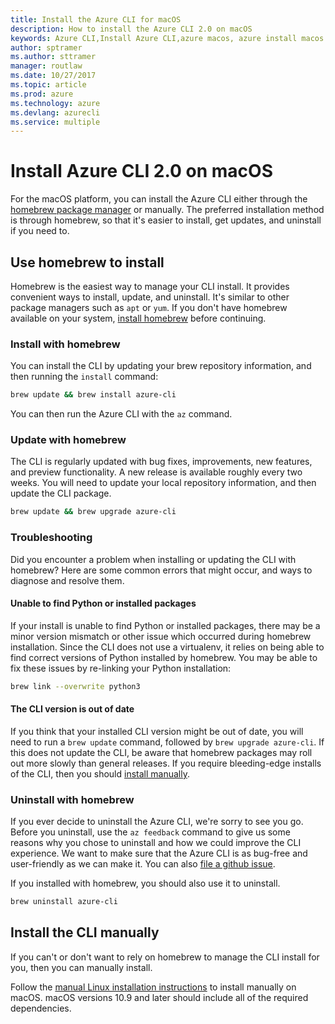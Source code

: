```yaml
---
title: Install the Azure CLI for macOS
description: How to install the Azure CLI 2.0 on macOS
keywords: Azure CLI,Install Azure CLI,azure macos, azure install macos
author: sptramer
ms.author: sttramer
manager: routlaw
ms.date: 10/27/2017
ms.topic: article
ms.prod: azure
ms.technology: azure
ms.devlang: azurecli
ms.service: multiple
---
```


# Install Azure CLI 2.0 on macOS

For the macOS platform, you can install the Azure CLI either through the [homebrew package manager](http://brew.sh) or manually. The preferred installation method is through
homebrew, so that it's easier to install, get updates, and uninstall if you need to.

## Use homebrew to install

Homebrew is the easiest way to manage your CLI install. It provides convenient ways to install, update, and uninstall. It's similar to other package managers such as `apt` or `yum`.
If you don't have homebrew available on your system, [install homebrew](https://docs.brew.sh/Installation.html) before continuing.

### Install with homebrew

You can install the CLI by updating your brew repository information, and then running the `install` command:

```bash
brew update && brew install azure-cli
```

You can then run the Azure CLI with the `az` command.

### Update with homebrew

The CLI is regularly updated with bug fixes, improvements, new features, and preview functionality. A new release is available roughly every
two weeks. You will need to update your local repository information, and then update the CLI package.

```bash
brew update && brew upgrade azure-cli
```

### Troubleshooting

Did you encounter a problem when installing or updating the CLI with homebrew? Here are some common errors that might occur, and ways to diagnose and resolve them.

#### Unable to find Python or installed packages

If your install is unable to find Python or installed packages, there may be a minor version mismatch or other issue which occurred during
homebrew installation. Since the CLI does not use a virtualenv, it relies on being able to find correct versions of Python installed
by homebrew. You may be able to fix these issues by re-linking your Python installation:

```bash
brew link --overwrite python3
```

#### The CLI version is out of date

If you think that your installed CLI version might be out of date, you will need to run a `brew update` command, followed by `brew upgrade azure-cli`. If this does
not update the CLI, be aware that homebrew packages may roll out more slowly than general releases. If you require bleeding-edge installs of the CLI, then you
should [install manually](#manage-the-cli-manually).

### Uninstall with homebrew

If you ever decide to uninstall the Azure CLI, we're sorry to see you go. Before you uninstall, use the `az feedback` command to give us
some reasons why you chose to uninstall and how we could improve the CLI experience. We want to make sure that the Azure
CLI is as bug-free and user-friendly as we can make it. You can also [file a github issue](https://github.com/Azure/azure-cli/issues).

If you installed with homebrew, you should also use it to uninstall.

```bash
brew uninstall azure-cli
```

## Install the CLI manually

If you can't or don't want to rely on homebrew to manage the CLI install for you, then you can manually install.

Follow the [manual Linux installation instructions](install-azure-cli-linux.md) to install manually on macOS. macOS versions 10.9 and later should
include all of the required dependencies.
